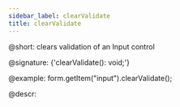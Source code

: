 ```yaml
---
sidebar_label: clearValidate
title: clearValidate
---          
```


@short: clears validation of an Input control

@signature: {'clearValidate(): void;'}



@example:
form.getItem("input").clearValidate();



@descr:


